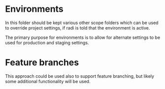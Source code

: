 # Environments

In this folder should be kept various other scope folders
which can be used to override project settings, if radi
is told that the environment is active.

The primary purpose for environments is to allow for
alternate settings to be used for production and staging
settings.

# Feature branches

This approach could be used also to support feature
branching, but likely some additional functionality will
be used.
